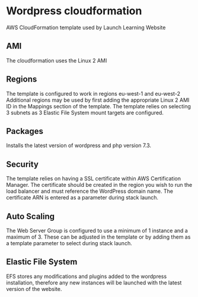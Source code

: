 # Wordpress cloudformation
AWS CloudFormation template used by Launch Learning Website

## AMI
The cloudformation uses the Linux 2 AMI

## Regions
The template is configured to work in regions eu-west-1 and eu-west-2
Additional regions may be used by first adding the appropriate Linux 2 AMI ID in the Mappings section of the template.
The template relies on selecting 3 subnets as 3 Elastic File System mount targets are configured.

## Packages
Installs the latest version of wordpress and php version 7.3.

## Security
The template relies on having a SSL certificate within AWS Certification Manager. The certificate should be created in the region you wish to run the load balancer and must reference the WordPress domain name.
The certificate ARN is entered as a parameter during stack launch.

## Auto Scaling
The Web Server Group is configured to use a minimum of 1 instance and a maximum of 3. These can be adjusted in the template or by adding them as a template parameter to select during stack launch.

## Elastic File System
EFS stores any modifications and plugins added to the wordpress installation, therefore any new instances will be launched with the latest version of the website.
